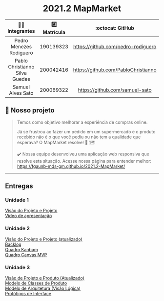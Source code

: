 <div align="center">
   <h1> 2021.2 MapMarket </h1>
</div>

| 🧑‍🎓 Integrantes | #️⃣ Matrícula | :octocat: GitHub |
| :--: | :-------: | :---: |
| Pedro Menezes Rodiguero | 190139323 | https://github.com/pedro-rodiguero |
| Pablo Christianno Silva Guedes | 200042416 | https://github.com/PabloChristianno |
| Samuel Alves Sato | 200069322 | https://github.com/samuel-sato |

## 📄 Nosso projeto
>   Temos como objetivo melhorar a experiência de compras online.
>
>   Já se frustrou ao fazer um pedido em um supermercado e o produto recebido
>   não é o que você pediu ou não tem a qualidade que esperava? O MapMarket resolve! 🛒 🗺️
>
> ✔️ Nossa equipe desenvolveu uma aplicação web responsiva que resolve esta situação.
>   Acesse nossa página para entender melhor: https://fgaunb-mds-gm.github.io/2021.2-MapMarket/

------------
## Entregas
### Unidade 1
[Visão do Projeto e Projeto](https://docs.google.com/document/d/1nYKrEFrQ-RvtsvPrpBBO0GDyS3-Nt41l/edit?usp=sharing&ouid=115154679935878989151&rtpof=true&sd=true)
<br>[Vídeo de apresentação](https://youtu.be/vI5FVXeP3TQ)

### Unidade 2
[Visão do Projeto e Projeto (atualizado)](https://docs.google.com/document/d/1p8wRCPT2l8-6N_G4PgkRZ6Ve3YQLZQ_z/edit?usp=sharing&ouid=115154679935878989151&rtpof=true&sd=true)
<br>[Backlog](https://github.com/FGAUnB-MDS-GM/2021.2-MapMarket/blob/main/Unidades/Unidade2/backlog.md)
<br>[Quadro Kanbam]()
<br>[Quadro Canvas MVP](https://drive.google.com/file/d/1AqyFmC7yzg4m288P_g119njXaOsoBo2u/view?usp=sharing)

### Unidade 3
[Visão de Projeto e Produto (Atualizado)](https://docs.google.com/document/d/1rccttzODq1Ow4u2UM4vCHDkpEIWoQpZ4/edit?usp=sharing&ouid=115154679935878989151&rtpof=true&sd=true)
<br>[Modelo de Classes de Produto](https://github.com/FGAUnB-MDS-GM/2021.2-MapMarket/blob/main/Unidades/Unidade3/diagramaClasses.pdf)
<br>[Modelo de Arquitetura (Visão Lógica)](https://github.com/FGAUnB-MDS-GM/2021.2-MapMarket/blob/main/Unidades/Unidade3/MVC.pdf)
<br>[Protótipos de Interface](https://drive.google.com/file/d/1aJa-w2QGtFWDUGolxAVvCP7wULrpjyb2/view?usp=sharing)

